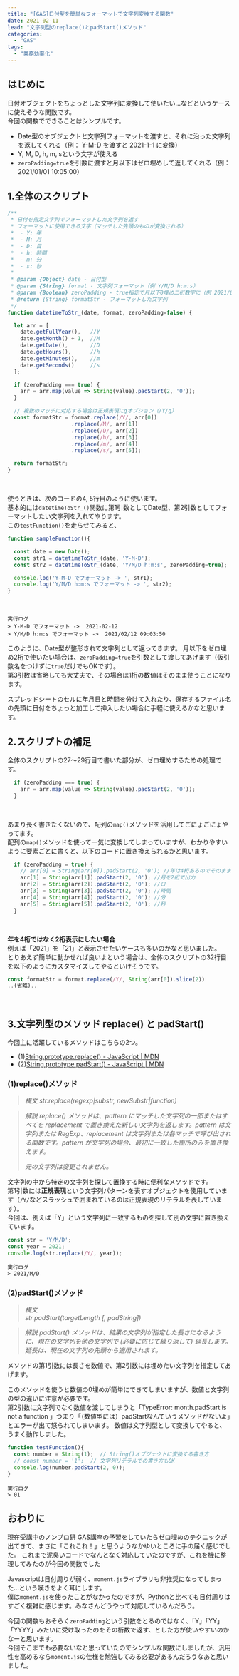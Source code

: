 ```yaml
---
title: "[GAS]日付型を簡単なフォーマットで文字列変換する関数"
date: 2021-02-11
lead: "文字列型のreplace()とpadStart()メソッド"
categories:
  - "GAS"
tags:
  - "業務効率化"
---
```


## はじめに
日付オブジェクトをちょっとした文字列に変換して使いたい…などというケースに使えそうな関数です。  
今回の関数でできることはシンプルです。

- Date型のオブジェクトと文字列フォーマットを渡すと、それに沿った文字列を返してくれる（例： Y-M-D を渡すと 2021-1-1 に変換）
- Y, M, D, h, m, sという文字が使える
- `zeroPadding=true`を引数に渡すと月以下はゼロ埋めして返してくれる（例： 2021/01/01 10:05:00）


## 1.全体のスクリプト
```javascript {linenos=table}
/**
 * 日付を指定文字列でフォーマットした文字列を返す
 * フォーマットに使用できる文字（マッチした先頭のものが変換される）
 *  - Y: 年
 *  - M: 月
 *  - D: 日
 *  - h: 時間
 *  - m: 分
 *  - s: 秒
 * 
 * @param {Object} date - 日付型
 * @param {String} format - 文字列フォーマット（例 Y/M/D h:m:s）
 * @param {Boolean} zeroPadding - true指定で月以下0埋め二桁数字に（例 2021/01/01 10:05:00）
 * @return {String} formatStr - フォーマットした文字列
 */
function datetimeToStr_(date, format, zeroPadding=false) {

  let arr = [
    date.getFullYear(),   //Y
    date.getMonth() + 1,  //M
    date.getDate(),       //D
    date.getHours(),      //h
    date.getMinutes(),    //m
    date.getSeconds()     //s
  ];

  if (zeroPadding === true) {
    arr = arr.map(value => String(value).padStart(2, '0'));
  }

  // 複数のマッチに対応する場合は正規表現にgオプション（/Y/g）
  const formatStr = format.replace(/Y/, arr[0])
                    .replace(/M/, arr[1])
                    .replace(/D/, arr[2])
                    .replace(/h/, arr[3])
                    .replace(/m/, arr[4])
                    .replace(/s/, arr[5]);

  return formatStr;
}
```
<br>

使うときは、次のコードの4, 5行目のように使います。  
基本的には`datetimeToStr_()`関数に第1引数としてDate型、第2引数としてフォーマットしたい文字列を入れてやります。  
この`testFunction()`を走らせてみると、  

```javascript
function sampleFunction(){

  const date = new Date();
  const str1 = datetimeToStr_(date, 'Y-M-D');
  const str2 = datetimeToStr_(date, 'Y/M/D h:m:s', zeroPadding=true);

  console.log('Y-M-D でフォーマット -> ', str1);
  console.log('Y/M/D h:m:s でフォーマット -> ', str2);
}
```
<br>

```
実行ログ
> Y-M-D でフォーマット ->  2021-02-12  
> Y/M/D h:m:s でフォーマット ->  2021/02/12 09:03:50  
```



このように、Date型が整形されて文字列として返ってきます。
月以下をゼロ埋め2桁で使いたい場合は、`zeroPadding=true`を引数として渡してあげます（仮引数名をつけずに`true`だけでもOKです）。  
第3引数は省略しても大丈夫で、その場合は1桁の数値はそのまま使うことになります。  

スプレッドシートのセルに年月日と時間を分けて入れたり、保存するファイル名の先頭に日付をちょっと加工して挿入したい場合に手軽に使えるかなと思います。


## 2.スクリプトの補足
全体のスクリプトの27〜29行目で書いた部分が、ゼロ埋めするための処理です。

```javascript
  if (zeroPadding === true) {
    arr = arr.map(value => String(value).padStart(2, '0'));
  }
```
<br>

あまり長く書きたくないので、配列の`map()`メソッドを活用してごにょごにょやってます。  
配列の`map()`メソッドを使って一気に変換してしまっていますが、わかりやすいように要素ごとに書くと、以下のコードに置き換えられるかと思います。

```javascript
  if (zeroPadding = true) {
    // arr[0] = String(arr[0]).padStart(2, '0'); //年は4桁あるのでそのまま出力される
    arr[1] = String(arr[1]).padStart(2, '0'); //月を2桁で出力
    arr[2] = String(arr[2]).padStart(2, '0'); //日
    arr[3] = String(arr[3]).padStart(2, '0'); //時間
    arr[4] = String(arr[4]).padStart(2, '0'); //分
    arr[5] = String(arr[5]).padStart(2, '0'); //秒
  }
```
<br>

**年を4桁ではなく2桁表示にしたい場合**  
例えば「2021」を「21」と表示させたいケースも多いのかなと思いました。  
とりあえず簡単に動かせれば良いよという場合は、全体のスクリプトの32行目を以下のようにカスタマイズしてやるといけそうです。  

```javascript {hl_lines=[1]}
const formatStr = format.replace(/Y/, String(arr[0]).slice(2))
..(省略)..
```
<br>

## 3.文字列型のメソッド replace() と padStart()
今回主に活躍しているメソッドはこちらの2つ。

- (1)[String.prototype.replace() - JavaScript | MDN](https://developer.mozilla.org/ja/docs/Web/JavaScript/Reference/Global_Objects/String/replace)
- (2)[String.prototype.padStart() - JavaScript | MDN](~https://developer.mozilla.org/ja/docs/Web/JavaScript/Reference/Global_Objects/String/padStart~)

### (1)replace()メソッド  
> *構文*
> *str.replace(regexp|substr, newSubstr|function)*

> *解説*
> *replace() メソッドは、pattern にマッチした文字列の一部またはすべてを replacement で置き換えた新しい文字列を返します。pattern は文字列または RegExp、replacement は文字列または各マッチで呼び出される関数です。pattern が文字列の場合、最初に一致した箇所のみを置き換えます。*
>
> *元の文字列は変更されません。*

文字列の中から特定の文字列を探して置換する時に便利なメソッドです。  
第1引数には**正規表現**という文字列パターンを表すオブジェクトを使用しています（`/Y/`などスラッシュで囲まれているのは正規表現のリテラルを表しています）。  
今回は、例えば「Y」という文字列に一致するものを探して別の文字に置き換えています。  

```javascript
const str = 'Y/M/D';
const year = 2021;
console.log(str.replace(/Y/, year));
```
```
実行ログ
> 2021/M/D
```



### (2)padStart()メソッド  
> *構文*  
> *str.padStart(targetLength [, padString])*  

> *解説*
> *padStart() メソッドは、結果の文字列が指定した長さになるように、現在の文字列を他の文字列で (必要に応じて繰り返して) 延長します。延長は、現在の文字列の先頭から適用されます。*

メソッドの第1引数には長さを数値で、第2引数には埋めたい文字列を指定してあげます。

このメソッドを使うと数値の0埋めが簡単にできてしまいますが、数値と文字列の型の違いに注意が必要です。  
第2引数に文字列でなく数値を渡してしまうと「TypeError: month.padStart is not a function 」つまり「（数値型には）padStartなんていうメソッドがないよ」とエラーが出て怒られてしまいます。
数値は文字列型として変換してやると、うまく動作しました。

```javascript
function testFunction(){
  const number = String(1);  // String()オブジェクトに変換する書き方
  // const number = '1';  // 文字列リテラルでの書き方もOK
  console.log(number.padStart(2, 0));
}
```

```
実行ログ
> 01
```

## おわりに
現在受講中のノンプロ研 GAS講座の予習をしていたらゼロ埋めのテクニックが出てきて、まさに「これこれ！」と思うようなかゆいところに手の届く感じでした。
これまで泥臭いコードでなんとなく対応していたのですが、これを機に整理してみたのが今回の関数でした  

Javascriptは日付周りが弱く、`moment.js`ライブラリも非推奨になってしまった…という嘆きをよく耳にします。  
僕は`moment.js`を使ったことがなかったのですが、Pythonと比べても日付周りはすごく複雑に感じます。みなさんどうやって対応しているんだろう。

今回の関数もおそらく`zeroPadding`という引数をとるのではなく、「Y」「YY」「YYYY」みたいに受け取ったのをその桁数で返す、とした方が使いやすいのかなーと思います。  
今回そこまでも必要ないなと思っていたのでシンプルな関数にしましたが、汎用性を高めるなら`moment.js`の仕様を勉強してみる必要があるんだろうなあと思いました。